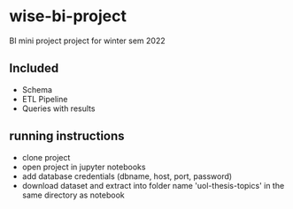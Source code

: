# wise-bi-project
BI mini project project for winter sem 2022
## Included
- Schema
- ETL Pipeline
- Queries with results

## running instructions
- clone project
- open project in jupyter notebooks
- add database credentials (dbname, host, port, password)
- download dataset and extract into folder name 'uol-thesis-topics' in the same directory as notebook

